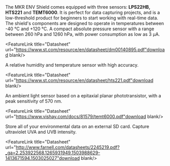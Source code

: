 <FeatureDescription>
The MKR ENV Shield comes equipped with three sensors: <b>LPS22HB, HTS221</b> and <b>TEMT6000</b>. It is perfect for data capturing projects, and is a low-threshold product for beginners to start working with real-time data. The shield's components are designed to operate in temperatures between -40 °C and +120 °C.
</FeatureDescription>

<FeatureList>
<Feature title="LPS22HB" image="pressure-sensor">
A compact absolute pressure sensor with a range between 260 hPa and 1260 hPa, with power consumption as low as 3 μA.

<FeatureLink title="Datasheet" url="https://www.st.com/resource/en/datasheet/dm00140895.pdf"download blank/>
</Feature>

<Feature title="HTS221" image="temperature-sensor">
A relative humidity and temperature sensor with high accuracy.

<FeatureLink title="Datasheet" url="https://www.st.com/resource/en/datasheet/hts221.pdf"download blank/>
</Feature>

<Feature title="TEMT6000" image="light-sensor">
An ambient light sensor based on a epitaxial planar phototransistor, with a peak sensitivity of 570 nm.

<FeatureLink title="Datasheet" url="https://www.vishay.com/docs/81579/temt6000.pdf"download blank/>
</Feature>

<Feature title="Micro SD card slot" image="file-icon">
Store all of your environmental data on an external SD card.
</Feature>

<Feature title="VEML6075 (older versions only)" image="uv-sensor">
Capture ultraviolet UVA and UVB intensity.

<FeatureLink title="Datasheet" url="http://www.farnell.com/datasheets/2245219.pdf?_ga=2.253922568.1265931949.1503988629-1413671594.1503025027"download blank/>
</Feature>

</FeatureList>